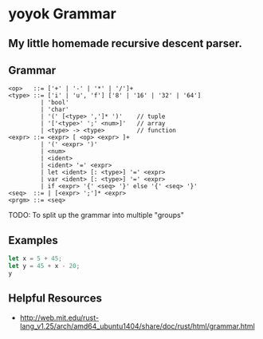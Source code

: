 # yoyok Grammar

## My little homemade recursive descent parser.

## Grammar

```bnf
<op>   ::= ['+' | '-' | '*' | '/']+
<type> ::= ['i' | 'u', 'f'] ['8' | '16' | '32' | '64']
         | 'bool'
         | 'char'
         | '(' [<type> ',']* ')'    // tuple
         | '['<type>' ';' <num>]'   // array
         | <type> -> <type>         // function
<expr> ::= <expr> [ <op> <expr> ]+
         | '(' <expr> ')'
         | <num>
         | <ident>
         | <ident> '=' <expr>
         | let <ident> [: <type>] '=' <expr>
         | var <ident> [: <type>] '=' <expr>
         | if <expr> '{' <seq> '}' else '{' <seq> '}'
<seq>  ::= | [<expr> ';']* <expr>
<prgm> ::= <seq>
```

TODO: To split up the grammar into multiple "groups"

## Examples

```rust
let x = 5 + 45;
let y = 45 + x - 20;
y
```

## Helpful Resources

- http://web.mit.edu/rust-lang_v1.25/arch/amd64_ubuntu1404/share/doc/rust/html/grammar.html
